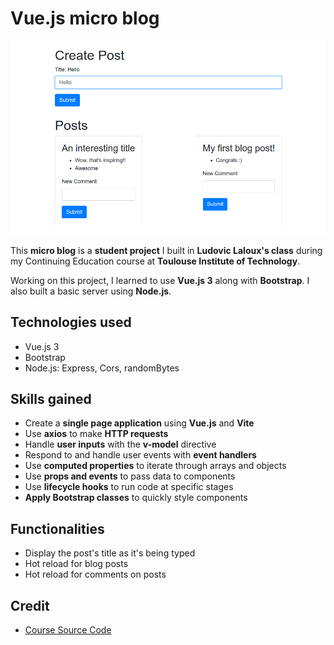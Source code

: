 # Vue.js micro blog

![Home Screen](./images/cover.png)

This **micro blog** is a **student project** I built in **Ludovic Laloux's class** during my Continuing Education course at **Toulouse Institute of Technology**.

Working on this project, I learned to use **Vue.js 3** along with **Bootstrap**. I also built a basic server using **Node.js**.

## Technologies used

- Vue.js 3
- Bootstrap
- Node.js: Express, Cors, randomBytes

## Skills gained

- Create a **single page application** using **Vue.js** and **Vite**
- Use **axios** to make **HTTP requests**
- Handle **user inputs** with the **v-model** directive
- Respond to and handle user events with **event handlers**
- Use **computed properties** to iterate through arrays and objects
- Use **props and events** to pass data to components
- Use **lifecycle hooks** to run code at specific stages
- **Apply Bootstrap classes** to quickly style components

## Functionalities

- Display the post's title as it's being typed
- Hot reload for blog posts
- Hot reload for comments on posts

## Credit

- [Course Source Code](https://github.com/ludolaloux13/vuejs-n7)
